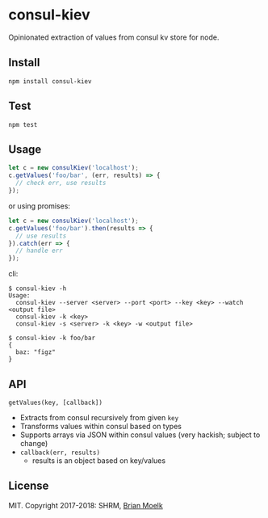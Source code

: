 consul-kiev
========================

Opinionated extraction of values from consul kv store for node.

Install
------------------------

`npm install consul-kiev`

Test
------------------------

`npm test`

Usage
------------------------

```javascript
let c = new consulKiev('localhost');
c.getValues('foo/bar', (err, results) => {
  // check err, use results
});
```

or using promises:

```javascript
let c = new consulKiev('localhost');
c.getValues('foo/bar').then(results => {
  // use results
}).catch(err => {
  // handle err
});
```

cli:

```
$ consul-kiev -h
Usage:
  consul-kiev --server <server> --port <port> --key <key> --watch <output file>
  consul-kiev -k <key>
  consul-kiev -s <server> -k <key> -w <output file>

$ consul-kiev -k foo/bar
{
  baz: "figz"
}
```

API
------------------------
`getValues(key, [callback])`

  * Extracts from consul recursively from given `key`
  * Transforms values within consul based on types
  * Supports arrays via JSON within consul values (very hackish; subject to change)
  * `callback(err, results)`
      * results is an object based on key/values

License
------------------------

MIT. Copyright 2017-2018: SHRM, [Brian Moelk](https://github.com/bmoelk)
